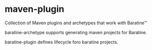 # maven-plugin
Collection of Maven plugins and archetypes that work with Baratine™

baratine-archetype supports generating maven projects for Baratine.
  
baratine-plugin defines lifecycle foro baratine projects. 


